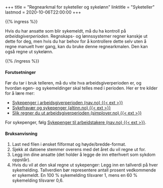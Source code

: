 +++
title = "Regnearkmal for syketeller og sykelønn"
linktitle = "Syketeller"
lastmod = 2020-10-06T22:00:00
+++

{{% ingress %}}

Hvis du har ansatte som blir sykemeldt, må du ha kontroll på _arbeidsgiverperioden_.
Regnskaps- og lønnssystemer regner kanskje ut dette for deg, men hvis du har behov for
å kontrollere dette selv uten å regne manuelt hver gang, kan du bruke denne regnearkmalen.
Den kan også regne ut sykelønn.

{{% /ingress %}}

#### Forutsetninger

Før du tar i bruk telleren, må du vite hva arbeidsgiverperioden er, og hvordan egen- og sykemeldinger
skal telles med i perioden. Her er tre kilder for å lære mer:

- [Sykepenger i arbeidsgiverperioden (nav.no) {{< ext >}}][kilde1]
- [Sykefravær og sykepenger (altinn.no) {{< ext >}}][kilde3]
- [Slik regner du ut arbeidsgiverperioden (simployer.no) {{< ext >}}][kilde2]

For sykepenger, følg [Sykepenger til arbeidstakere (nav.no) {{< ext >}}][kilde4].

#### Bruksanvisning

1. Last ned filen i ønsket filformat og høyde/bredde-format.
2. Sjekk at datoene stemmer overens med det året du vil regne ut for.
3. Legg inn dine ansatte (det holder å legge de inn etterhvert som sykdom oppstår).
4. Hvis du vil at den skal regne ut sykepenger: Legg inn en tallverdi på hver sykemelding.
Tallverdien bør representere antall prosent vedkommende er sykemeldt.
En 100 % sykemelding tilsvarer 1, mens en 60 % sykemelding tilsvarer 0,6.

[kilde1]: https://www.nav.no/no/bedrift/oppfolging/sykmeldt-arbeidstaker/sykepenger/sykepenger-i-arbeidsgiverperioden
[kilde2]: https://www.simployer.no/artikler/slik-regner-du-ut-arbeidsgiverperioden/
[kilde3]: https://www.altinn.no/starte-og-drive/arbeidsforhold/sykdom/sykefravar-og-sykepenger/
[kilde4]: https://www.nav.no/no/person/arbeid/sykmeldt-arbeidsavklaringspenger-og-yrkesskade/sykepenger/sykepenger-til-arbeidstakere

